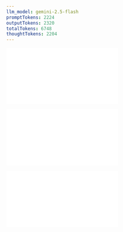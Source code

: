 ```yaml
---
llm_model: gemini-2.5-flash
promptTokens: 2224
outputTokens: 2320
totalTokens: 6748
thoughtTokens: 2204
---
```


![@](steps/_.3eb68380.md)

![@](steps/question.b38fc53a.md)

![@](steps/response.fcfe9805.md)